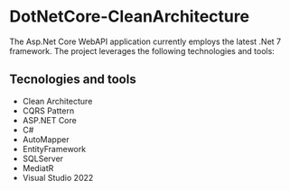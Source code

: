 # DotNetCore-CleanArchitecture

The Asp.Net Core WebAPI application currently employs the latest .Net 7 framework. 
The project leverages the following technologies and tools:


## Tecnologies and tools 
* Clean Architecture
* CQRS Pattern
* ASP.NET Core
* C#
* AutoMapper
* EntityFramework
* SQLServer
* MediatR
* Visual Studio 2022
